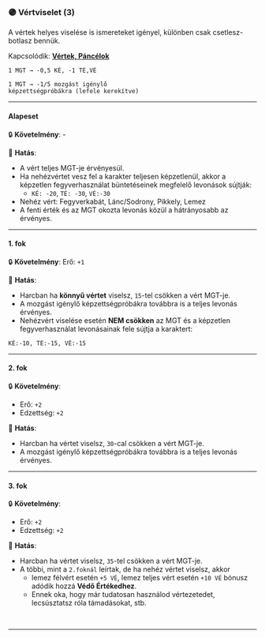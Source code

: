 ### 🟣 Vértviselet (3)

A vértek helyes viselése is ismereteket igényel, különben csak csetlesz-botlasz bennük.

Kapcsolódik: **[Vértek, Páncélok](../069_00_vertek_pancelok.md)**

```
1 MGT → -0,5 KÉ, -1 TÉ,VÉ

1 MGT → -1/5 mozgást igénylő 
képzettségpróbákra (lefele kerekítve)
```

---
#### Alapeset

🔒 **Követelmény**: -

🌟 **Hatás**:
- A vért teljes MGT-je érvényesül.
- Ha nehézvértet vesz fel a karakter teljesen képzetlenül, akkor a képzetlen fegyverhasználat büntetéseinek megfelelő levonások sújtják:
  - `KÉ: -20`, `TÉ: -30`, `VÉ:-30`
- Nehéz vért: Fegyverkabát, Lánc/Sodrony, Pikkely, Lemez
- A fenti érték és az MGT okozta levonás közül a hátrányosabb az érvényes.

---
#### 1. fok

🔒 **Követelmény**: Erő: `+1`

🌟 **Hatás**:
- Harcban ha **könnyű vértet** viselsz, `15`-tel csökken a vért MGT-je.
- A mozgást igénylő képzettségpróbákra továbbra is a teljes levonás érvényes.
- Nehézvért viselése esetén **NEM csökken** az MGT és a képzetlen fegyverhasználat levonásainak fele sújtja a karaktert:

```
KÉ:-10, TÉ:-15, VÉ:-15
```


---
#### 2. fok

🔒 **Követelmény**:
- Erő: `+2`
- Edzettség: `+2`

🌟 **Hatás**:
- Harcban ha vértet viselsz, `30`-cal csökken a vért MGT-je.
- A mozgást igénylő képzettségpróbákra továbbra is a teljes levonás érvényes.

---
#### 3. fok

🔒 **Követelmény**:
- Erő: `+2`
- Edzettség: `+2`

🌟 **Hatás**:
- Harcban ha vértet viselsz, `35`-tel csökken a vért MGT-je.
- A többi, mint a `2.foknál` leírtak, de ha nehéz vértet viselsz, akkor
  - lemez félvért esetén `+5 VÉ`, lemez teljes vért esetén `+10 VÉ` bónusz adódik hozzá **Védő Értékedhez**.
  - Ennek oka, hogy már tudatosan használod vértezetedet, lecsúsztatsz róla támadásokat, stb.


<br />

---

